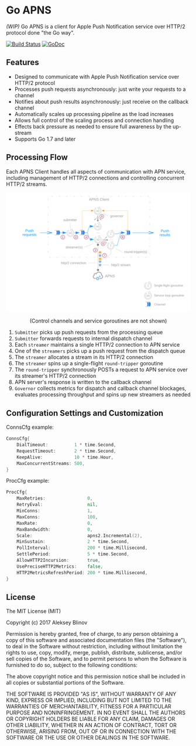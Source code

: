 # Go APNS

*(WIP)* Go APNS is a client for Apple Push Notification service over HTTP/2 protocol done "the Go way".

[![Build Status](https://travis-ci.org/baobabus/go-apns.svg?branch=master)](https://travis-ci.org/baobabus/go-apns)
[![GoDoc](https://godoc.org/github.com/baobabus/go-apns/apns2?status.svg)](https://godoc.org/github.com/baobabus/go-apns/apns2)

## Features

- Designed to communicate with Apple Push Notification service over HTTP/2 protocol
- Processes push requests asynchronously: just write your requests to a channel
- Notifies about push results asynchronously: just receive on the callback channel
- Automatically scales up processing pipeline as the load increases
- Allows full control of the scaling process and connection handling
- Effects back pressure as needed to ensure full awareness by the up-stream 
- Supports Go 1.7 and later

## Processing Flow

Each APNS Client handles all aspects of communication with APN service, including
management of HTTP/2 connections and controlling concurrent HTTP/2 streams.

![Processing Flow Diagram](./doc/flow-phase1.svg)

<p align="center">(Control channels and service goroutines are not shown)</p>

1. `Submitter` picks up push requests from the processing queue
2. `Submitter` forwards requests to internal dispatch channel
3. Each `streamer` maintains a single HTTP/2 connection to APN service
4. One of the `streamers` picks up a push request from the dispatch queue
5. The `streamer` allocates a stream in its HTTP/2 connection
6. The `streamer` spins up a single-flight `round-tripper` goroutine
7. The `round-tripper` synchronously POSTs a request to APN service over
its streamer's HTTP/2 connection
8. APN server's response is written to the callback channel
9. `Governor` collects metrics for dispatch and callback channel blockages,
evaluates processing throughput and spins up new streamers as needed

## Configuration Settings and Customization

ConnsCfg example:

```go
ConnsCfg{
	DialTimeout:          1 * time.Second,
	RequestTimeout:       2 * time.Second,
	KeepAlive:            10 * time.Hour,
	MaxConcurrentStreams: 500,
}
```

ProcCfg example:

```go
ProcCfg{
	MaxRetries:                0,
	RetryEval:                 nil,
	MinConns:                  1,
	MaxConns:                  100,
	MaxRate:                   0,
	MaxBandwidth:              0,
	Scale:                     apns2.Incremental(2),
	MinSustain:                2 * time.Second,
	PollInterval:              200 * time.Millisecond,
	SettlePeriod:              5 * time.Second,
	AllowHTTP2Incursion:       true,
	UsePreciseHTTP2Metrics:    false,
	HTTP2MetricsRefreshPeriod: 200 * time.Millisecond,
}
```

## License

The MIT License (MIT)

Copyright (c) 2017 Aleksey Blinov

Permission is hereby granted, free of charge, to any person obtaining a copy
of this software and associated documentation files (the "Software"), to deal
in the Software without restriction, including without limitation the rights
to use, copy, modify, merge, publish, distribute, sublicense, and/or sell
copies of the Software, and to permit persons to whom the Software is
furnished to do so, subject to the following conditions:

The above copyright notice and this permission notice shall be included in all
copies or substantial portions of the Software.

THE SOFTWARE IS PROVIDED "AS IS", WITHOUT WARRANTY OF ANY KIND, EXPRESS OR
IMPLIED, INCLUDING BUT NOT LIMITED TO THE WARRANTIES OF MERCHANTABILITY,
FITNESS FOR A PARTICULAR PURPOSE AND NONINFRINGEMENT. IN NO EVENT SHALL THE
AUTHORS OR COPYRIGHT HOLDERS BE LIABLE FOR ANY CLAIM, DAMAGES OR OTHER
LIABILITY, WHETHER IN AN ACTION OF CONTRACT, TORT OR OTHERWISE, ARISING FROM,
OUT OF OR IN CONNECTION WITH THE SOFTWARE OR THE USE OR OTHER DEALINGS IN THE
SOFTWARE.
